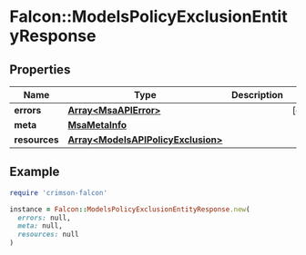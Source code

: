 # Falcon::ModelsPolicyExclusionEntityResponse

## Properties

| Name | Type | Description | Notes |
| ---- | ---- | ----------- | ----- |
| **errors** | [**Array&lt;MsaAPIError&gt;**](MsaAPIError.md) |  | [optional] |
| **meta** | [**MsaMetaInfo**](MsaMetaInfo.md) |  |  |
| **resources** | [**Array&lt;ModelsAPIPolicyExclusion&gt;**](ModelsAPIPolicyExclusion.md) |  |  |

## Example

```ruby
require 'crimson-falcon'

instance = Falcon::ModelsPolicyExclusionEntityResponse.new(
  errors: null,
  meta: null,
  resources: null
)
```

